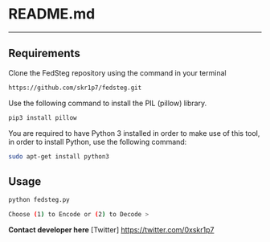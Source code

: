 # README.md
---------------------
## Requirements

Clone the FedSteg repository using the command in your terminal

```bash
https://github.com/skr1p7/fedsteg.git
```

Use the following command to install the PIL (pillow) library.

```bash
pip3 install pillow
```



You are required to have Python 3 installed in order to make use of this tool, in order to install Python, use the following command:

```bash
sudo apt-get install python3 
```

## Usage

```bash
python fedsteg.py

Choose (1) to Encode or (2) to Decode >
```

**Contact developer here**
[Twitter] https://twitter.com/0xskr1p7